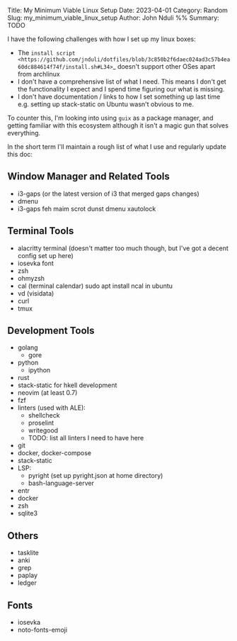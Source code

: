 Title: My Minimum Viable Linux Setup
Date: 2023-04-01
Category: Random
Slug: my_minimum_viable_linux_setup
Author: John Nduli
%% Summary: TODO


I have the following challenges with how I set up my linux boxes:
- The `install script
  <https://github.com/jnduli/dotfiles/blob/3c850b2f6daec024ad3c57b4ea60dc884614f74f/install.sh#L34>`_
  doesn't support other OSes apart from archlinux
- I don't have a comprehensive list of what I need. This means I don't get the
  functionality I expect and I spend time figuring our what is missing.
- I don't have documentation / links to how I set something up last time e.g.
  setting up stack-static on Ubuntu wasn't obvious to me.

To counter this, I'm looking into using `guix` as a package manager, and getting
familiar with this ecosystem although it isn't a magic gun that solves
everything.

In the short term I'll maintain a rough list of what I use and regularly update
this doc:

## Window Manager and Related Tools

- i3-gaps (or the latest version of i3 that merged gaps changes)
- dmenu
- i3-gaps feh maim scrot dunst dmenu xautolock 


## Terminal Tools

- alacritty terminal (doesn't matter too much though, but I've got a decent config set up here)
- iosevka font
- zsh
- ohmyzsh
- cal (terminal calendar) sudo apt install ncal in ubuntu
- vd (visidata)
- curl
- tmux


## Development Tools

- golang
    - gore
- python
    - ipython
- rust
- stack-static for hkell development
- neovim (at least 0.7)
- fzf
- linters (used with ALE):
    - shellcheck
    - proselint
    - writegood
    - TODO: list all linters I need to have here
- git
- docker, docker-compose
- stack-static
- LSP:
    - pyright (set up pyright.json at home directory)
    - bash-language-server
- entr
- docker
- zsh
- sqlite3

## Others

- tasklite
- anki
- grep
- paplay
- ledger


## Fonts

- iosevka
- noto-fonts-emoji


